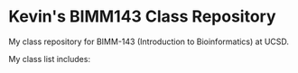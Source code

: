 # Kevin's BIMM143 Class Repository
My class repository for BIMM-143 (Introduction to Bioinformatics) at UCSD.

My class list includes:
